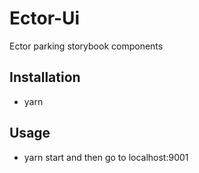 # Ector-Ui

Ector parking storybook components

## Installation
- yarn

## Usage
- yarn start and then go to localhost:9001
